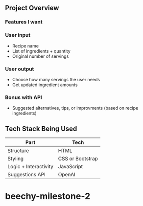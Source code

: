 ## Project Overview
  ### Features I want
  ### User input
  * Recipe name
  * List of ingredients + quantity
  * Original number of servings
  ### User output
  * Choose how many servings the user needs
  * Get updated ingredient amounts
  ### Bonus with API
  * Suggested alternatives, tips, or improvments (based on recipe ingredients)

## Tech Stack Being Used
  | Part                  | Tech                           |
| --------------------- | ------------------------------ |
| Structure             | HTML                           |
| Styling               | CSS or Bootstrap               |
| Logic + Interactivity | JavaScript                     |
| Suggestions API       | OpenAI |


# beechy-milestone-2